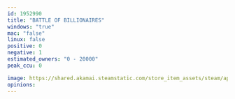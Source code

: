 ```yaml
---
id: 1952990
title: "BATTLE OF BILLIONAIRES"
windows: "true"
mac: "false"
linux: false
positive: 0
negative: 1
estimated_owners: "0 - 20000"
peak_ccu: 0

image: https://shared.akamai.steamstatic.com/store_item_assets/steam/apps/1952990/header.jpg?t=1659585321
opinions:
---
```

